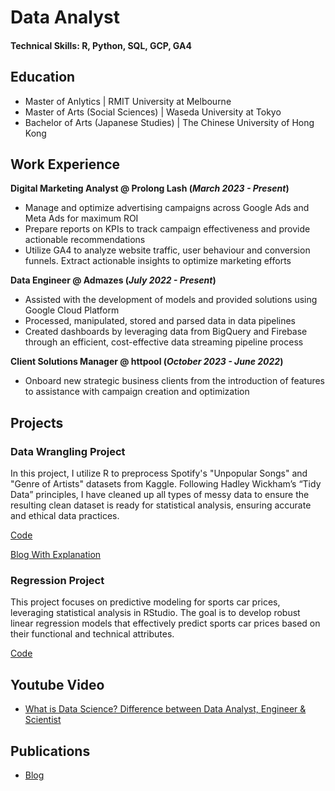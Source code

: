 # Data Analyst

#### Technical Skills: R, Python, SQL, GCP, GA4

## Education
- Master of Anlytics | RMIT University at Melbourne 								       		
- Master of Arts (Social Sciences)	| Waseda University at Tokyo		        		
- Bachelor of Arts (Japanese Studies) | The Chinese University of Hong Kong

## Work Experience
**Digital Marketing Analyst @ Prolong Lash (_March 2023 - Present_)**
- Manage and optimize advertising campaigns across Google Ads and Meta Ads for maximum ROI
- Prepare reports on KPIs to track campaign effectiveness and provide actionable recommendations
- Utilize GA4 to analyze website traffic, user behaviour and conversion funnels. Extract actionable insights to optimize marketing efforts

**Data Engineer @ Admazes (_July 2022 - Present_)**
- Assisted with the development of models and provided solutions using Google Cloud Platform
- Processed, manipulated, stored and parsed data in data pipelines
- Created dashboards by leveraging data from BigQuery and Firebase through an efficient, cost-effective data streaming pipeline process
  
**Client Solutions Manager @ httpool (_October 2023 - June 2022_)**
- Onboard new strategic business clients from the introduction of features to assistance with campaign creation and optimization


## Projects
### Data Wrangling Project
In this project, I utilize R to preprocess Spotify's "Unpopular Songs" and "Genre of Artists" datasets from Kaggle. Following Hadley Wickham’s “Tidy Data” principles, I have cleaned up all types of messy data to ensure the resulting clean dataset is ready for statistical analysis, ensuring accurate and ethical data practices.

[Code](https://github.com/yongpuitung/Spotify-Data-Preprocessing)

[Blog With Explanation](https://medium.com/@cserinhk/my-first-data-wrangling-project-using-r-52af4c2e1885)

### Regression Project
This project focuses on predictive modeling for sports car prices, leveraging statistical analysis in RStudio. The goal is to develop robust linear regression models that effectively predict sports car prices based on their functional and technical attributes.

[Code](https://github.com/yongpuitung/Sports-Car-Price-Regression)


## Youtube Video
- [What is Data Science? Difference between Data Analyst, Engineer & Scientist](https://www.youtube.com/watch?v=bCpf-_WHhCE)

## Publications
- [Blog](https://medium.com/@cserinhk)
